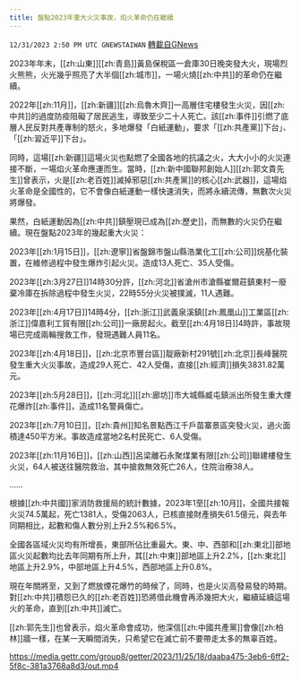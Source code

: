 ```yaml
---
title: 盤點2023年重大火災事故，焰火革命仍在繼續
---
```

`12/31/2023 2:50 PM UTC GNEWSTAIWAN` [轉載自GNews](https://gnews.org/articles/2170165)

2023年年末，[[zh:山東]][[zh:青島]]黃島保稅區一倉庫30日晚突發大火，現場烈火熊熊，火光幾乎照亮了大半個[[zh:城市]]，一場火燒[[zh:中共]]的革命仍在繼續。

  

2022年[[zh:11月]]，[[zh:新疆]][[zh:烏魯木齊]]一高層住宅樓發生火災，因[[zh:中共]]的過度防疫阻礙了居民逃生，導致至少二十人死亡。該[[zh:事件]]引燃了底層人民反對共產專制的怒火，多地爆發「白紙運動」，要求「[[zh:共產黨]]下台」、「[[zh:習近平]]下台」。

  

同時，這場[[zh:新疆]]這場火災也點燃了全國各地的抗議之火，大大小小的火災連接不斷，一場焰火革命應運而生。當時，[[zh:新中國聯邦創始人]][[zh:郭文貴先生]]曾表示，火是[[zh:老百姓]]滅掉邪惡[[zh:共產黨]]的核心[[zh:武器]]，這場焰火革命是全國性的，它不會像白紙運動一樣快速消失，而將永續流傳，無數次火災將爆發。

  

果然，白紙運動因為[[zh:中共]]鎮壓現已成為[[zh:歷史]]，而無數的火災仍在繼續。現在盤點2023年的幾起重大火災：

  

2023年[[zh:1月15日]]，[[zh:遼寧]]省盤錦市盤山縣浩業化工[[zh:公司]]烷基化裝置，在維修過程中發生爆炸引起火災。造成13人死亡、35人受傷。

  

2023年[[zh:3月27日]]14時30分許，[[zh:河北]]省滄州市滄縣崔爾莊鎮東村一廢棄冷庫在拆除過程中發生火災，22時55分火災被撲滅，11人遇難。

  

2023年[[zh:4月17日]]14時4分，[[zh:浙江]]武義泉溪鎮[[zh:鳳凰山]]工業區[[zh:浙江]]偉嘉利工貿有限[[zh:公司]]一廠房起火。截至[[zh:4月18日]]4時許，事故現場已完成兩輪搜救工作，發現遇難人員11名。

  

2023年[[zh:4月18日]]，[[zh:北京市豐台區]]靛廠新村291號[[zh:北京]]長峰醫院發生重大火災事故，造成29人死亡、42人受傷，直接[[zh:經濟]]損失3831.82萬元。

  

2023年[[zh:5月28日]]，[[zh:河北]][[zh:廊坊]]市大城縣臧屯鎮派出所發生重大煙花爆炸[[zh:事件]]，造成11名警員傷亡。

  

2023年[[zh:7月10日]]，[[zh:貴州]]知名景點西江千戶苗寨景區突發火災，過火面積達450平方米。事故造成當地2名村民死亡、6人受傷。

  

2023年[[zh:11月16日]]，[[zh:山西]]呂梁離石永聚煤業有限[[zh:公司]]聯建樓發生火災，64人被送往醫院救治，其中搶救無效死亡26人，住院治療38人。

  

……

根據[[zh:中共國]]家消防救援局的統計數據，2023年1至[[zh:10月]]，全國共接報火災74.5萬起，死亡1381人，受傷2063人，已核直接財產損失61.5億元，與去年同期相比，起數和傷人數分別上升2.5%和6.5%。

  

全國各區域火災均有所增長，東部所佔比重最大。東、中、西部和[[zh:東北]]部地區火災起數均比去年同期有所上升，其[[zh:中東]]部地區上升2.2%，[[zh:東北]]地區上升2.9%，中部地區上升4.5%，西部地區上升0.8%。

  

現在年關將至，又到了燃放煙花爆竹的時候了，同時，也是火災高發易發的時期。對[[zh:中共]]積怨已久的[[zh:老百姓]]恐將借此機會再添幾把大火，繼續延續這場火的革命，直到[[zh:中共]]滅亡。

  

[[zh:郭先生]]也曾表示，焰火革命會成功，他深信[[zh:中國共產黨]]會像[[zh:柏林]]牆一樣，在某一天瞬間消失，只希望它在滅亡前不要帶走太多的無辜百姓。


https://media.gettr.com/group8/getter/2023/11/25/18/daaba475-3eb6-6ff2-5f8c-381a3768a8d3/out.mp4


 
